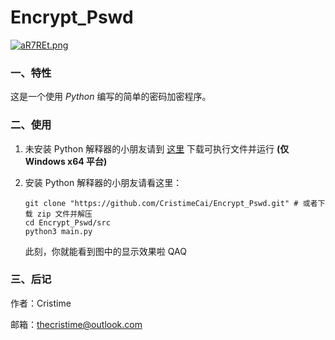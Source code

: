 # Encrypt_Pswd

<a href="https://imgchr.com/i/aR7REt"><img src="https://s1.ax1x.com/2020/08/07/aR7REt.md.png" alt="aR7REt.png" border="0" /></a>

### 一、特性
这是一个使用 *Python* 编写的简单的密码加密程序。

### 二、使用

1. 未安装 Python 解释器的小朋友请到 <a href = "https://github.com/CristimeCai/Encrypt_Pswd/releases/tag/V_0.1">这里</a> 下载可执行文件并运行 **(仅 Windows x64 平台)**

2. 安装 Python 解释器的小朋友请看这里：
   ```shell script
   git clone "https://github.com/CristimeCai/Encrypt_Pswd.git" # 或者下载 zip 文件并解压
   cd Encrypt_Pswd/src
   python3 main.py
   ```
   此刻，你就能看到图中的显示效果啦 QAQ

### 三、后记

作者：Cristime

邮箱：thecristime@outlook.com
